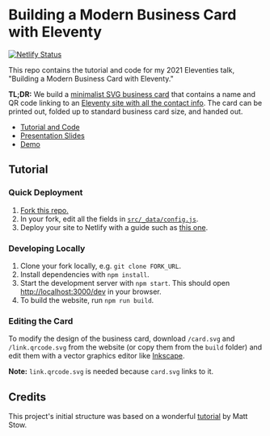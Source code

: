 # Building a Modern Business Card with Eleventy

[![Netlify Status](https://api.netlify.com/api/v1/badges/e6286d91-fdc6-4e35-b8cf-c5276c888036/deploy-status)](https://app.netlify.com/sites/btjanakacontact/deploys)

This repo contains the tutorial and code for my 2021 Eleventies talk, "Building
a Modern Business Card with Eleventy."

**TL;DR:** We build a
[minimalist SVG business card](https://contact.btjanaka.net/card.svg) that
contains a name and QR code linking to an
[Eleventy site with all the contact info](https://contact.btjanaka.net). The
card can be printed out, folded up to standard business card size, and handed
out.

- [Tutorial and Code](https://github.com/btjanaka/contact)
- [Presentation Slides](https://btjanaka.net/eleventy-business-card/)
- [Demo](https://contact.btjanaka.net)

## Tutorial

### Quick Deployment

1. [Fork this repo.](https://github.com/btjanaka/contact/fork)
1. In your fork, edit all the fields in
   [`src/_data/config.js`](src/_data/config.js).
1. Deploy your site to Netlify with a guide such as
   [this one](https://www.netlify.com/blog/2016/09/29/a-step-by-step-guide-deploying-on-netlify/).

### Developing Locally

1. Clone your fork locally, e.g. `git clone FORK_URL`.
1. Install dependencies with `npm install`.
1. Start the development server with `npm start`. This should open
   <http://localhost:3000/dev> in your browser.
1. To build the website, run `npm run build`.

### Editing the Card

To modify the design of the business card, download `/card.svg` and
`/link.qrcode.svg` from the website (or copy them from the `build` folder) and
edit them with a vector graphics editor like [Inkscape](https://inkscape.org).

**Note:** `link.qrcode.svg` is needed because `card.svg` links to it.

## Credits

This project's initial structure was based on a wonderful
[tutorial](https://dev.to/stowball/creating-a-production-ready-eleventy-project-with-webpack-babel-and-sass-35ep)
by Matt Stow.
